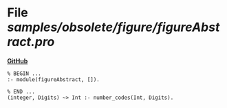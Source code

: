 # File _samples/obsolete/figure/figureAbstract.pro_
**[GitHub](https://github.com/softlang/yas/blob/master/samples/obsolete/figure/figureAbstract.pro)**
```
% BEGIN ...
:- module(figureAbstract, []).

% END ...
(integer, Digits) ~> Int :- number_codes(Int, Digits).
```
